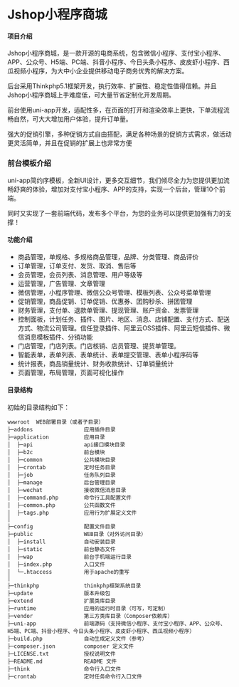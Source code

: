 # Jshop小程序商城


#### 项目介绍

Jshop小程序商城，是一款开源的电商系统，包含微信小程序、支付宝小程序、APP、公众号、H5端、PC端、抖音小程序、今日头条小程序、皮皮虾小程序、西瓜视频小程序，为大中小企业提供移动电子商务优秀的解决方案。

后台采用Thinkphp5.1框架开发，执行效率、扩展性、稳定性值得信赖。并且Jshop小程序商城上手难度低，可大量节省定制化开发周期。

前台使用uni-app开发，适配性多，在页面的打开和渲染效率上更快，下单流程流畅自然，可大大增加用户体验，提升订单量。

强大的促销引擎，多种促销方式自由搭配，满足各种场景的促销方式需求，做活动更灵活简单，并且在促销的扩展上也非常方便
### 前台模板介绍

uni-app简约序模板，全新UI设计，更多交互细节，我们倾尽全力为您提供更加流畅舒爽的体验，增加对支付宝小程序、APP的支持，实现一个后台，管理10个前端。

同时又实现了一套前端代码，发布多个平台，为您的业务可以提供更加强有力的支撑！


<!-- #### 关于开源
这不是一款免费的系统，商用记得授权哦。

为什么开源但是不免费，一方面是可以让我们有持续维护下去的动力和资源，另外一方面也是不想让您有后顾之忧，避免后期纠纷。

我们的团队水平有限，也是在探索中学习、改进。之所以开源，就是为了方便大家，也是为了提升下该项目的质量，我们相信有您的参与，可以使我们的系统更加完善和健壮。

从我工作以来，见过太多的优秀免费系统，因为坚持不下去失去维护，还有的前期免费后来又变成收费，所谓的承诺变来变去还不如一开始就收费，所以我们开源但不免费。 -->

#### 功能介绍

 + 商品管理，单规格、多规格商品管理，品牌、分类管理、商品评价
 + 订单管理，订单支付、发货、取消、售后等
 + 会员管理，会员列表、消息管理、用户等级等
 + 运营管理，广告管理、文章管理
 + 微信管理，小程序管理、微信公众号管理、模板列表、公众号菜单管理
 + 促销管理，商品促销、订单促销、优惠券、团购秒杀、拼团管理
 + 财务管理，支付单、退款单管理、提现管理、账户资金、发票管理
 + 控制面板，计划任务、插件、图片、地区、消息、店铺配置、支付方式、配送方式、物流公司管理。信任登录插件、阿里云OSS插件、阿里云短信插件、微信消息模板插件、分销功能
 + 门店管理，门店列表。门店核销、店员管理、提货单管理。
 + 智能表单，表单列表、表单统计、表单提交管理、表单小程序码等
 + 统计报表，商品销量统计、财务收款统计、订单销量统计
 + 页面管理，布局管理，页面可视化操作



<!-- #### 智能表单说明
智能表单包含有：订单、付款码、留言、反馈、登记、调研这几种类型，可实现店铺收款、门店内扫码下单、活动预约、活动预定、会议登记、在线报名、上课签到等等。

智能表单可以为您的线上线下结合提供更强大的助力。 -->

<!-- #### 项目演示 -->
<!-- - uniapp简约模板项目地址：https://gitee.com/hnjihai/uniapp
- uniapp简约模板体验地址：https://demo.jihainet.com/wap
- 前台H5演示：[https://b2c.jihainet.com/](https://b2c.jihainet.com/)
- 后台演示：[https://b2c.jihainet.com/manage/](https://b2c.jihainet.com/manage/)
- QQ交流群：823732583（开发手册、接口文档、操作手册请进群查看哦~）
- 交流社区：[https://bbs.jihainet.com/](https://bbs.jihainet.com/)
- 小程序体验二维码 -->

<!-- ![输入图片说明](https://images.gitee.com/uploads/images/2018/1018/184408_a1c0d706_8503.jpeg "gh_03bc4364b4dc_344.jpg")

- 简约模板体验二维码

![输入图片说明](https://gitee.com/uploads/images/2019/0409/182147_ecec17d7_8503.png "1554805258.png") -->

<!-- 
- 安卓APP体验二维码【可进群下载体验】

![输入图片说明](https://images.gitee.com/uploads/images/2018/1026/163026_31132341_8503.png "1540542519.png") -->



<!-- #### 项目截图
![输入图片说明](https://images.gitee.com/uploads/images/2018/1019/104933_383a7831_8503.png "img(1).png")
#### 后台截图
![输入图片说明](https://images.gitee.com/uploads/images/2018/1019/104952_d154e8b4_8503.png "首页.png")
![输入图片说明](https://images.gitee.com/uploads/images/2018/1019/105206_a2dfa9e2_8503.png "商品列表.png")
![输入图片说明](https://images.gitee.com/uploads/images/2018/1019/105222_7caa99b6_8503.png "添加商品.png")
![输入图片说明](https://images.gitee.com/uploads/images/2018/1019/105317_82da6a34_8503.png "添加优惠券.png") -->


#### 目录结构
初始的目录结构如下：
~~~
wwwroot  WEB部署目录（或者子目录）
├─addons                应用插件目录
├─application           应用目录
│  ├─api                api接口模块目录
│  ├─b2c                前台模块
│  ├─common             公共模块目录
│  ├─crontab            定时任务目录
│  ├─job                任务队列目录
│  ├─manage             后台管理目录
│  ├─wechat             接收微信消息目录
│  ├─command.php        命令行工具配置文件
│  ├─common.php         公共函数文件
│  ├─tags.php           应用行为扩展定义文件
│
├─config                配置文件目录
├─public                WEB目录（对外访问目录）
│  ├─install            自动安装目录
│  ├─static             前台静态文件
│  ├─wap                前台手机端运行目录
│  ├─index.php          入口文件
│  └─.htaccess          用于apache的重写
│
├─thinkphp              thinkphp框架系统目录
├─update                版本升级包
├─extend                扩展类库目录
├─runtime               应用的运行时目录（可写，可定制）
├─vendor                第三方类库目录（Composer依赖库）
├─uni-app               前端源码（支持微信小程序、支付宝小程序、APP、公众号、H5端、PC端、抖音小程序、今日头条小程序、皮皮虾小程序、西瓜视频小程序）
├─build.php             自动生成定义文件（参考）
├─composer.json         composer 定义文件
├─LICENSE.txt           授权说明文件
├─README.md             README 文件
├─think                 命令行入口文件
├─crontab               定时任务命令行入口文件
~~~

<!-- #### 更新说明
2020-7-6 v2.3.0
1. 用户等级升级插件
2. 库存管理插件
3. 插件菜单配置文件优化（https://www.jihainet.com/index/article/index/id/116.html）
4. 节点权限功能完善插件刷新功能
5. 优化用户列表筛选
6. 新增用户备注字段
7. 兼容用户名登陆，
8. 用户资金流水增加昵称搜索
9. 管理员日志和用户日志分开
10. 商品类型关联属性样式优化
11. 修复商品批量改价bug
12. 设置商品评价菜单可以在权限设置
13. 商品列表sql注入漏洞修复
14. 商品详情加库存信息
15. 修复后台商品编辑关闭规格时，商品中自定义规格值置为空
16. 商品类型bug修复
17. 扩展分类没有选择的不保存
18. 取消订单计划任务把拼团，秒杀，团购也加进去了
19. 新增促销赠品功能
20. 修复订单定时签收bug
21. 订单编辑订单详情显示下单人
22. 订单促销的时候，订单表上的商品金额优化
23. 优化修改订单价格和邮费
24. 促销流程重构
25. 修复没有促销类型时报错的bug
26. 促销条件一条都没有的时候，促销不生效
27. 促销编辑的时候，增加说明文字
28. 促销条件满足的时候才排他
29. 砍价优化 拼团优化 团购秒杀优化
30. 修复多个促销条件时，团购秒杀问题
31. 团购秒杀可视化布局优化
32. 团购秒杀添加商品修复未加类型判断
33. 增加拼团团购海报
34. 限购数量优化
35. 团购秒杀促销结果屏蔽
36. 团购秒杀详情页销量，海报价格问题修复
37. 修复编辑团购秒杀删除条件后token验证出错问题
38. 团购秒杀都增加上下架过滤
39. 团购首页列表价格修复
40. 优化团购秒杀切换规格的划线价
41. 拼团库存问题优化
42. 拼团销量统计，首页价格修复
43. 拼团详情页优化
44. 拼团，参团bug修复，拼团记录倒排序优化
45. 拼团详情页复制链接
46. 拼团商品删除时，不让进入拼团详情页
47. 拼团分享之后不能直接参团
48. 海报字体换为阿里巴巴普惠字体
49. 海报增加缓存
50. 首页分享海报制作
51. 修复优惠券问题删除优惠券数据的时候把用户未使用的优惠券一并删掉
52. 新增微信小程序直播功能
53. 解决拼团商品复制链接问题
54. 修改导入导出日志内容类型
55. 前端个人信息添加用户名手机号的显示
56. 优化后台token验证机制，默认开启防CSRF攻击以及防止重复提交表单，如果不想开启，config\app.php里面validate_token改为false即可

2020-02-09 v2.2.0
1. 修复下架商品显示问题
2. 富文本编辑插件问题修复
3. 支付宝小程序和抖音小程序兼容发票和地址选择问题优化
4. 快递鸟插件优化
5. 修复店铺地址的bug
6. 优化发货为0的时候的提示信息
7. 修复未开启店铺自提的时候的报错问题
8. 修复在ios上余额充值支付不通过的问题
9. 增加插件的菜单权限
10. 修复导航分组组件无法选择文章分类的问题
11. 修复余额充值充不上的bug
12. 修复拼团搜索bug
13. 文章详情增加上一篇下一篇
14. 优惠券增加领取限制
15. 优惠券数量问题优化
16. 增加首页图片组件点击领取优惠券
17. 团购秒杀增加每人限购多少件，商品活动库存
18. 拼团增加限购数量
19. 页面管理增加描述
20. 文章管理优化
21. 修复订单筛选tab切换bug
22. 发货明细优化
23. 搜索框样式修改
24. 商品详情页商品详情优化
25. 文章编辑文本框修复
26. 修复售后退货确认签收的bug
27. 修复首页单图组件不能跳转的问题
28. 后端弹窗大小优化，可以根据当前显示器分辨率来适配
29. 图片橱窗组件优化
30. 定时任务增加命令行模式
31. 修复阿里云短信插件催付模板
32. 修复阿里云短信已知的一些bug
33. 增加腾讯云cos图片存储引擎
34. 批量支付，合并发货样式调整
35. 修复扩展分类开启后不选择的bug
36. 修复表单表单无法充值的问题
37. 优化0元订单生成的时候直接支付成功
38. 首页增加订阅提醒功能
39. 订阅消息提示机制优化
40. 移除taskphp
41. 修复发货单导出报错，修复导出校验错误
42. 增加腾讯云短信插件
43. 售后问题优化
44. 评论星级不显示的问题优化
45. 修复升级自定义编译组件之后搜索框在小程序中不浮动的问题
46. 删除重复多于的订单列表获取接口代码
47. 删除用户同步删除user_wx表
48. 首页增加tabbar组件
49. 退款金额优化
50. 手机端商品详情页文字描述放到后台控制
51. 优化发货单导出
52. 修复前台拼团按钮点击的一个bug
53. app收货地址编辑问题修复
54. 商品详情接口，品牌预加载优化
55. 分类页广告位优化
56. 微信支付支持服务商模式（微信支付重大升级，费率更低，联系客服申请）
57. 发货后扣减库存bug优化
58. 优化只能表单日期问题
59. 优化订单配货单上面数量显示
60. 修复商品无设置重量，设置部分地区，首重为0续重有值，运费为负数的问题
61. 修复商品类型选择参数，参数过多的时候显示的问题
62. 优化商品库存被下架，订单提交 页面商品为空的情况
63. 后台首页会员统计优化
64. 分销中心优化
65. 修复拼团倒计时不显示问题
66. 分享功能重构（url分享，二维码，海报等）
67. 打印购物清单、配货清单改为货品编号
68. 一些已知的页面优化

2019-11-20 v2.1.0
更新日志
1. 修改伪静态，更好的兼容h5端和pc端及后台，详见https://www.jihainet.com/index/article/index/id/106.html
2. 订单售后流程优化，从根本上解决售后的各种问题
3. 订单发货流程优化，兼容部分发货和合并批量发货，优化发货单模块
4. 后台订单列表页售后信息显示优化
5. 文章分类模块优化
6. 文章上面增加描述和点击量字段
7. 发票流程优化，前后端把发票单独拎出来
8. 登陆注册页面增加用户协议和隐私条款，后台平台设置里面可以配置
9. 前端支付页面接口调整，直接请求支付单接口
10. 后台layui框架升级到2.5.5
11. 前端个人中心样式调整，兼容两种样式
12. uni-app编译模式从非自定义模式修改成自定义模式
13. 修改一些已知的bug
14. 前端模板uni-app从独立git库移到当前项目根目录下/uni-app,这样以后前后端版本可以对应起来了。
15. 后台左侧菜单调整

2019-09-28 v2.0.7
更新日志
1.  修复页面团购秒杀过期问题
2. 修复表单编辑问题
3. 普通分销插件细节优化
4. 修复商品自定义规格问题
5. 优化订单取消自动脚本
6. 优化订单自动完成脚本
7. 优化后台订单列表订单类型筛选
8. 页面可视化编辑优化
9. 优化支付宝小程序登陆接口
10. 统一处理后台报错提示信息，当没有权限的时候，友好的报错。
11. 修改商品列表标签造成js报错的问题
12. 增加抽奖插件（需付费）
13. 优化uni-app版本页面url方式，把#号拿掉了
14. 使用积分核销记录增加备注
15. 新增支付宝在线退款功能
16. 商品下架不允许加入购物车，不允许在购物车列表显示
17. 保证接口统一访问地址api.html,之前可以直接访问接口，现在修复了
18. 优化可视化编辑，拼团和促销为空的问题
19. 后台管理员页面翻页优化
20. 余额充值问题优化
21. 插件配置优化
22. 优惠券增加变更领取人
23. 会员列表弹框报错修复
24. 快递鸟插件顺丰优化
25. 修复快递查询出错的bug
26. 优化后台列表高度
27. 修复大数据量或者网络不好使劲提交订单的时候，订单明细为空的bug
28. 修复插件api登陆判断未带token的时候，mysql报错的问题
29. 增加清楚应用缓存设置，模板缓存
30. 优化公众号关注回复
31. 优化没有挂载点的时候，插件安装失败的问题
32. 修复卸载插件的时候时候，钩子无法去除的bug
33. 后台订单统计和财务统计加上汇总
34. 图片表增加阿里云类型
35. 优化页面排版数据过多的问题
36. 修复支付和登陆微信不一致导致无法支付的问题
37. 修复提货单任命查询的问题
38. 增加视频和视频播放功能
39. 商品编辑，商品简介去掉多于冒号，配送方式满多少包邮提示语修复
40. 修复异常情况下商品评论不显示的bug
41. 修复批量打印快递单无弹窗的bug
42. 内置短信模板增加参数备注，用迈信等短信通道想修改短信内容的话，很简单了。
43. 后台商品分类修改的时候，增加父分类较远，防止陷入死循环
44. 修复不绑定手机号时无邀请人的bug
45. 支付的时候，支付名称修改，取商品名称
46. 修复商品类型，参数全部取消时报错的处理。
47. 优化库存描述语
48. 添加商品时，商品分类的显示优化
49. 表单表表bug修复
50. 只能表单增加导出功能
51. 地区表增加邮编
52. 登陆日志增加用户名
53. 商品增加快捷上下架，商品列表排序优化
54. 增加定时删除7天前日志的功能，增加操作日志批量删除功能
55. 修复团购秒杀可以添加多个出校条件的问题
56. 后台样式细节优化 -->


<!-- #### 环境要求
- Nginx/Apache/IIS
- PHP7.0-7.2
- MySQL5.5+

建议使用环境：Linux + Nginx1.14 + PHP7.0 + MySQL5.6

#### 部署说明

[安装部署](https://gitee.com/hnjihai/jshop_mall/wikis/%E5%AE%89%E8%A3%85%E9%83%A8%E7%BD%B2?sort_id=881805)

#### nginx 伪静态配置，apache请勿使用此配置
~~~
    location /wap/ {
        	try_files $uri /wap/index.html;
    }
    location / {
        if (!-e $request_filename){
            rewrite  ^(.*)$  /index.php?s=$1  last;   break;
        }
    }
~~~

#### Apache 伪静态配置
~~~
    <IfModule mod_rewrite.c>
    RewriteEngine On
    RewriteBase /
    RewriteCond %{REQUEST_FILENAME} !-d
    RewriteCond %{REQUEST_FILENAME} !-f
    RewriteRule ^wap/(.*) /wap/index.html [QSA,PT,L]
    RewriteCond %{REQUEST_FILENAME} !-d
    RewriteCond %{REQUEST_FILENAME} !-f
    RewriteCond $1 !^(wap)
    RewriteRule ^(.*)$ index.php?s=/$1 [QSA,PT,L]
    </IfModule>
~~~

#### 定时任务配置
- Linux执行Shell命令
```
# 定时取消未支付订单
php think jshop cancle

# 定时催付即将被取消的订单
php think jshop remind

# 定时签收已发货订单
php think jshop sign

# 定时评价已签收订单
php think jshop evaluate

# 定时完成已评价订单
php think jshop complete

# 定时取消拼团失败的订单
php think jshop pintuan_cancle

# 定时清理后台操作日志
php think jshop remove_op_log
```
注意1： **think** 必须指定到项目根目录下的 **think** 文件。  
注意2： Shell命令下的php确保版本在7.0.* ~ 7.3.*之间，其他php版本可能会出现未知错误。   -->


<!-- #### 安全&缺陷
如果你发现了一个安全漏洞或缺陷，请发送邮件到 jima@jihainet.com。所有的安全漏洞都将及时得到解决。 -->


<!-- #### License

Jshop小程序商城遵循JPPL（吉海科技Jshop系列付费产品许可）协议。

本项目包含的第三方源码和二进制文件之版权信息另行标注。

版权所有Copyright © 2020 by 吉海科技 (https://www.jihainet.com)

All rights reserved。

吉海科技Jshop系列付费产品许可协议详情请参阅 [LICENSE.txt](LICENSE.txt) -->